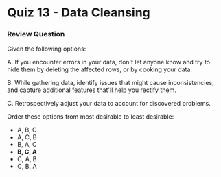 # Quiz 13 - Data Cleansing

### Review Question

Given the following options:

A. If you encounter errors in your data, don't let anyone know and try to hide them by deleting the affected rows, or by cooking your data.

B. While gathering data, identify issues that might cause inconsistencies, and capture additional features that'll help you rectify them.

C. Retrospectively adjust your data to account for discovered problems.

Order these options from most desirable to least desirable:

- A, B, C
- A, C, B
- B, A, C
- **B, C, A**
- C, A, B
- C, B, A